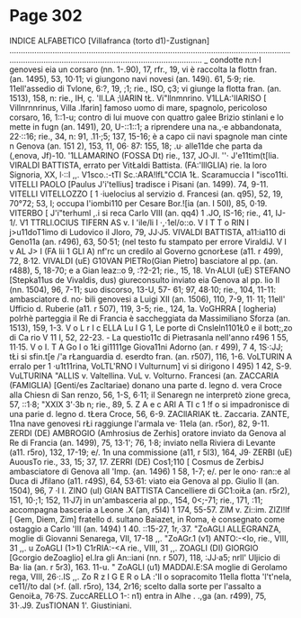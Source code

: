 # Page 302

INDICE ALFABETICO [Villafranca (torto d1)-Zustignan] ................................................................................................................................................................................................................. _ condotte n:n·I genovesi eia un corsaro (nn. 1-.90), 17, rfr., 19, vi è raccolta la flottn fran. (an. 1495), 53, 10·11; vi giungono navi novesi (an. 149i). 61, 5·9; rie. 11ell'assedio di Tvlone, 6:?, 19, ;1; rie., ISO, ç3; vi giunge la flotta fran. (an. 1513), 158, n: rie., IH, ç. \'Il.LA ;\IARIN tŁ. Vi"llnmnrino. V1LLA:'llARISO [ Villnrnnrinus, Villa .lfarin] famoso uomo di mare, spagnolo, pericoloso corsaro, 16, 1::1-u; contro di lui muove con quattro galee Brizio stinlani e lo mette in fugn (an. 1491), 20, U-::1::1; a riprendere una na.,·e abbandonata, 22·::16; rie., 34, n: 91, .11·;5; 137, 15-16; è a capo cii navi spagnole man cinte n Genova (an. 151 2), 153, 11, 06· 87: 155, 18; .u· alle11de che parta da (,enova, Jf)-10. \'1LLAMARlNO (FOSSA Dt) rie., 137, JO·JI. ''· J'e11tim(t[lia. VIRALDI BATTISTA, errato per VitŁaldi Battista. (FA:'lllGLIA) rie. la loro Signoria, XX, l·::I ,,. V1sco.:-tTI Sc.:ARA!lfL"CCIA 1Ł. Scaramuccia I "isco11ti. VITELLI PAOLO [Paulus J'i'tellius] tradisce i Pisani (an. 1499). 74, 9-11. VITELLI VITELLOZZO [ 1 ·iuelocius al servizio d. Francesi (an. q95), 52, 19, 70°72; 53, I; occupa I'iombi110 per Cesare Bor.![ia (an. I 50I), 85, 0·19. VITERBO [ J'i"terhuml ,.i si reca Carlo VIII (an. qq4) 1 .JO, IS-16; rie., 41, IJ-1/. V1 TTRLl.OCIUS TIFERN AS v. I 'ile/li I ·,·1el/o::o. V I T T o RIN I j>u11doT1imo di Ludovico il Jloro, 79, JJ·J5. VIVALDI BATTISTA, a11:ia110 di Geno11a (an. r496), 63, 50·51; (nel testo fu stampato per errore ViraldiJ. V I v AL J> I (FA lii 1 GLI A) nf'rc un credilo al Governo gcnorŁese (a11. r 499), 72, 8·12. VIVALDI (uE) G10VAN PIETRo(Gian Pietro] basciatore al pp. (an. r488), 5, 18-70; e a Gian leaz::o 9, :?2-21; rie., 15, 18. Vn·ALUI (uE) STEFANO [Stepka11us de Vivaldis, dus) giureconsulto inviato eia Genova al pp. lio II (nn. 1504), 96, 7-11; suo discorso, 13-U, 57- 61; 97, 48·10; rie., 104, 11-11: ambasciatore d. no· bili genovesi a Luigi XII (an. 1506), 110, 7-9, 11· 11; 11ell' Ufficio d. Ruberie (a11. r 507), 119, 3-5; rie., 124, 1a. VoGHRRA [ logheria) polrhè parteggia il Re di Francia è saccheggiata da Massimiliano Sforza (an. 1513), 159, 1-3. V o L r I c ELLA Lu I G 1, Le porte di Cnsleln1101Ł0 e il bott;,zo di Ca rio V 11 I, 52, 22-23. - La questio11c di Pietrasanla nell'anno r496 1 55, 11·15. V o I. T A Go I o 1Łi gi1111ge Giova11ni Adorno (an. r 499), 7 4, 1S·:JJ; tŁi si sfin.t[e /'a rŁanguardia d. eserdto fran. (an. r507), 116, 1-6. VoLTURIN A erralo per 1 ·u1t11rina, VoLTL'RNO l Vulturnum] vi si dirigono I 495) 1 42, S-9. VuLTURINA \"ALLIS v. Valtellina. VuL v. Volturno. Francesi (an. ZACCARIA (FAMIGLIA) [Genti/es Zacltariae) donano una parte d. legno d. vera Croce alla Chiesn di San renzo, 56, 1-S, 6·11; il Senaregn ne interpretò zione greca, 57, ::1·8; "XXIX 3'·3b n; rie., 89, 5. Z A e c ARI A TI c 1 !f o si impadronisce di una parie d. legno d. tŁera Croce, 56, 6-9. ZACllARIAK tŁ. Zaccaria. ZANTE, 11na nave genovesi rŁi raggiunge l'armala ve· 11ela (an. r5or), 82, 9-11. ZERDI (DE) AMBROGIO (Amhrosius de Zerhis] oratore inviato da Genova al Re di Francia (an. 1499), 75, 13·1'; 76, 1·8; inviato nella Riviera di Levante (a11. r5ro), 132, 17-19; e/. 1n una commissione (a11, r 5I3), 164, J9· ZERBI (uE) AuousTo rie., 33, 15; 37, 17. ZERRI (DE) Cos1;110 [ Cosmus de ZerbisJ ambasciatore di Genova all 'Imp. {an. 1496) 1 58, 1-7; e/. per le ono· ran::e al Duca di Jfilano (a11. r49S), 64, 53·61: viato eia Genova al pp. Giulio II (an. 1504), 96, 7 ·I I. ZINO (uI) GIAN BATTISTA Cancelliere di GC1:oiŁa (an. r5r2), 151, 10·;1; 152, 11·J7j in un'ambasceria al pp., 154, 0<;-71; rie., 171, :11; accompagna basceria a Leone .X (an, r5I4) 1 174, 55-57. ZlM v. Zi::im. ZIZI!lf [ Gem, Diem, Zim] fratello d. sultano Baiazet, in Roma, è consegnato come ostaggio a Carlo \'III (an. 1494) 1 40. ::15-27, 1r,·37. "ZoAGLI ALLEGRANZA, moglie di Giovanni Senarega, VII, 17-18 ,,. "ZoAGr.1 (v1) ANTO:-<Io, rie., VIII, 31 ,,. u ZoAGLI (1>1) C1rRIA:-<A rie., VIII, 31 ,,. ZOAGLI (DI) GIORGIO [Gcorgio deZoaglio] el.lra gli An::iani (nn. r 507), 118, :JJ·a5; nrll' Uljicio di Ba· lia (an. r 5r3), 163. 11-u. " ZoAGLI (u1) MADDAl.E:SA moglie di Gerolamo rega, VIII, 26·:.IS ,,. Zo R z I G E R o LA :'II o sopracomito 11ella flotta 'l't'nela, ce11//to dal (>f. (all. r5ro), 134, 2r16; scelto dalla sorte per l'assalto a GenoiŁa, 76·7S. ZuccARELLO 1-: n1) entra in Alhe . .,ga (an. r499), 75, 31·.J9. ZusTIONAN 1'. Giustiniani.